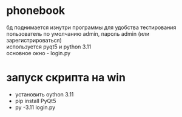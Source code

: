 # phonebook
бд поднимается изнутри программы для удобства тестирования  
пользователь по умолчанию admin, пароль admin (или зарегистрироваться)  
используется pyqt5 и python 3.11  
основное окно - login.py  
# запуск скрипта на win  
* установить oython 3.11  
* pip install PyQt5  
* py -3.11 login.py  

